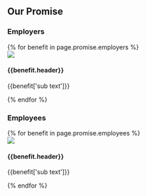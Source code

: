 <section class="over offwhite-bg"> <!--OUR PROMISE-->
  <div class="container">
    <h2 class="alt-header">Our Promise</h2>
    <div class="col-xs-12 col-sm-6 col-sm-offset-0">
      <h3>Employers</h3>
      {% for benefit in page.promise.employers %}
      <div class="row">
        <div class="col-xs-2">
          <img src="{{benefit.image}}">
        </div>
        <div class="col-xs-10">
            <h4>{{benefit.header}}</h4>
            <p>{{benefit['sub text']}}</p>
        </div>
      </div>
      {% endfor %}
    </div>
    <div class="col-xs-12 col-sm-6 col-sm-offset-0">
      <h3>Employees</h3>
      {% for benefit in page.promise.employees %}
      <div class="row">
        <div class="col-xs-2">
          <img src="{{benefit.image}}">
        </div>
        <div class="col-xs-10">
            <h4>{{benefit.header}}</h4>
            <p>{{benefit['sub text']}}</p>
        </div>
      </div>
      {% endfor %}
    </div>
  </div>
</section>
